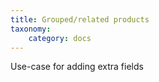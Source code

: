 ```yaml
---
title: Grouped/related products
taxonomy:
    category: docs
---
```


Use-case for adding extra fields
